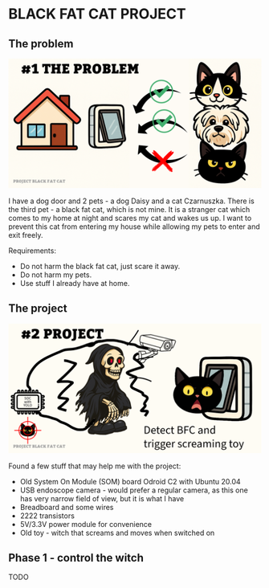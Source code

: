 # BLACK FAT CAT PROJECT

## The problem
![The Problem](doc/1-problem.png)

I have a dog door and 2 pets - a dog Daisy and a cat Czarnuszka. There is the third pet - a black fat cat, which is not mine. It is a stranger cat which comes to my home at night and scares my cat and wakes us up. I want to prevent this cat from entering my house while allowing my pets to enter and exit freely.

Requirements:
- Do not harm the black fat cat, just scare it away.
- Do not harm my pets.
- Use stuff I already have at home.

## The project
![The Project](doc/2-project.png)

Found a few stuff that may help me with the project:
- Old System On Module (SOM) board Odroid C2 with Ubuntu 20.04
- USB endoscope camera - would prefer a regular camera, as this one has very narrow field of view, but it is what I have
- Breadboard and some wires
- 2222 transistors
- 5V/3.3V power module for convenience
- Old toy - witch that screams and moves when switched on

## Phase 1 - control the witch

TODO